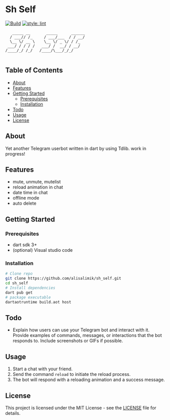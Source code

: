 # Sh Self
[![Build](https://github.com/alisalimik/sh_self/actions/workflows/dart_build.yml/badge.svg)](https://github.com/alisalimik/sh_self/actions/workflows/dart_build.yml)  [![style: lint](https://img.shields.io/badge/style-lint-4BC0F5.svg)](https://pub.dev/packages/lint)
```
   _____ __       _____      ______
  / ___// /_     / ___/___  / / __/
  \__ \/ __ \    \__ \/ _ \/ / /_  
 ___/ / / / /   ___/ /  __/ / __/  
/____/_/ /_/   /____/\___/_/_/     
                                   
```
## Table of Contents

- [About](#about)
- [Features](#features)
- [Getting Started](#getting-started)
  - [Prerequisites](#prerequisites)
  - [Installation](#installation)
- [Todo](#usage)
- [Usage](#modules)
- [License](#license)

## About

Yet another Telegram userbot written in dart by using Tdlib. work in progress!

## Features

- mute, unmute, mutelist
- reload animation in chat
- date time in chat
- offline mode
- auto delete

## Getting Started

### Prerequisites

- dart sdk 3+
- (optional) Visual studio code

### Installation 

```bash
# Clone repo
git clone https://github.com/alisalimik/sh_self.git
cd sh_self
# Install dependencies
dart pub get
# package executable
dartaotruntime build.aot host
```
## Todo
- Explain how users can use your Telegram bot and interact with it. Provide examples of commands, messages, or interactions that the bot responds to. Include screenshots or GIFs if possible.

## Usage
1. Start a chat with your friend.
2. Send the command `reload` to initiate the reload process.
3. The bot will respond with a reloading animation and a success message.

## License

This project is licensed under the MIT License - see the [LICENSE](LICENSE) file for details.